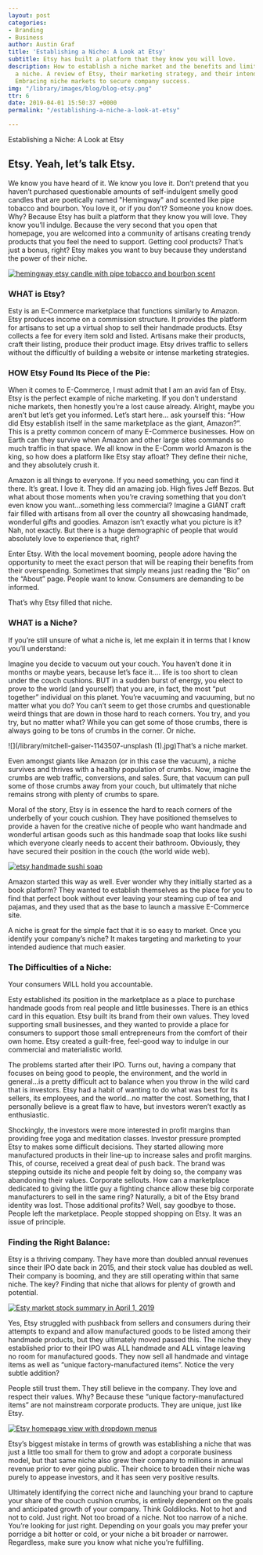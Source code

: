 ```yaml
---
layout: post
categories:
- Branding
- Business
author: Austin Graf
title: 'Establishing a Niche: A Look at Etsy'
subtitle: Etsy has built a platform that they know you will love.
description: How to establish a niche market and the benefits and limitations of securing
  a niche. A review of Etsy, their marketing strategy, and their intended audience.
  Embracing niche markets to secure company success.
img: "/library/images/blog/blog-etsy.png"
ttr: 6
date: 2019-04-01 15:50:37 +0000
permalink: "/establishing-a-niche-a-look-at-etsy"

---
```

Establishing a Niche: A Look at Etsy

## Etsy. Yeah, let’s talk Etsy.

We know you have heard of it. We know you love it. Don’t pretend that you haven’t purchased questionable amounts of self-indulgent smelly good candles that are poetically named "Hemingway" and scented like pipe tobacco and bourbon. You love it, or if you don’t? Someone you know does. Why? Because Etsy has built a platform that they know you will love. They know you’ll indulge. Because the very second that you open that homepage, you are welcomed into a community of artisans creating trendy products that you feel the need to support. Getting cool products? That’s just a bonus, right? Etsy makes you want to buy because they understand the power of their niche.

[![hemingway etsy candle with pipe tobacco and bourbon scent](/library/hemingway-candle-pipe-tobacco-bourbon-scent.jpg "hemingway-candle-pipe-tobacco-burbon-scented-from-etsy")](https://www.etsy.com/listing/663718798/hemingway-soy-candle-writer-gift-writer?ga_order=most_relevant&ga_search_type=all&ga_view_type=gallery&ga_search_query=hemingway+candle&ref=sr_gallery-1-1)

### WHAT is Etsy?

Esty is an E-Commerce marketplace that functions similarly to Amazon. Etsy produces income on a commission structure. It provides the platform for artisans to set up a virtual shop to sell their handmade products. Etsy collects a fee for every item sold and listed. Artisans make their products, craft their listing, produce their product image. Etsy drives traffic to sellers without the difficultly of building a website or intense marketing strategies.

### HOW Etsy Found Its Piece of the Pie:

When it comes to E-Commerce, I must admit that I am an avid fan of Etsy. Etsy is the perfect example of niche marketing. If you don’t understand niche markets, then honestly you’re a lost cause already. Alright, maybe you aren’t but let’s get you informed. Let’s start here… ask yourself this: “How did Etsy establish itself in the same marketplace as the giant, Amazon?”. This is a pretty common concern of many E-Commerce businesses. How on Earth can they survive when Amazon and other large sites commands so much traffic in that space. We all know in the E-Comm world Amazon is the king, so how does a platform like Etsy stay afloat? They define their niche, and they absolutely crush it.

Amazon is all things to everyone. If you need something, you can find it there. It’s great. I love it. They did an amazing job. High fives Jeff Bezos. But what about those moments when you’re craving something that you don’t even know you want…something less commercial? Imagine a GIANT craft fair filled with artisans from all over the country all showcasing handmade, wonderful gifts and goodies. Amazon isn’t exactly what you picture is it? Nah, not exactly. But there is a huge demographic of people that would absolutely love to experience that, right?

Enter Etsy. With the local movement booming, people adore having the opportunity to meet the exact person that will be reaping their benefits from their overspending. Sometimes that simply means just reading the “Bio” on the “About” page. People want to know. Consumers are demanding to be informed.

That’s why Etsy filled that niche.

### WHAT is a Niche?

If you’re still unsure of what a niche is, let me explain it in terms that I know you’ll understand:

Imagine you decide to vacuum out your couch. You haven’t done it in months or maybe years, because let’s face it…. life is too short to clean under the couch cushions. BUT in a sudden burst of energy, you elect to prove to the world (and yourself) that you are, in fact, the most “put together” individual on this planet. You’re vacuuming and vacuuming, but no matter what you do? You can’t seem to get those crumbs and questionable weird things that are down in those hard to reach corners. You try, and you try, but no matter what? While you can get some of those crumbs, there is always going to be tons of crumbs in the corner. Or niche.

![](/library/mitchell-gaiser-1143507-unsplash (1).jpg)That’s a niche market.

Even amongst giants like Amazon (or in this case the vacuum), a niche survives and thrives with a healthy population of crumbs. Now, imagine the crumbs are web traffic, conversions, and sales. Sure, that vacuum can pull some of those crumbs away from your couch, but ultimately that niche remains strong with plenty of crumbs to spare.

Moral of the story, Etsy is in essence the hard to reach corners of the underbelly of your couch cushion. They have positioned themselves to provide a haven for the creative niche of people who want handmade and wonderful artisan goods such as this handmade soap that looks like sushi which everyone clearly needs to accent their bathroom. Obviously, they have secured their position in the couch (the world wide web).

[![etsy handmade sushi soap ](/library/etsy-screenshot-sushi-soap-handmade.jpg "handmade-soap-sushi-etsy")](https://www.etsy.com/listing/81625462/sushi-soap-gift-set-fake-food-soap?ga_order=most_relevant&ga_search_type=all&ga_view_type=gallery&ga_search_query=sushi+soap&ref=sr_gallery-1-1&organic_search_click=1&ep_click=1&cns=1)

Amazon started this way as well. Ever wonder why they initially started as a book platform? They wanted to establish themselves as the place for you to find that perfect book without ever leaving your steaming cup of tea and pajamas, and they used that as the base to launch a massive E-Commerce site.

A niche is great for the simple fact that it is so easy to market. Once you identify your company’s niche? It makes targeting and marketing to your intended audience that much easier.

### The Difficulties of a Niche:

Your consumers WILL hold you accountable.

Esty established its position in the marketplace as a place to purchase handmade goods from real people and little businesses. There is an ethics card in this equation. Etsy built its brand from their own values. They loved supporting small businesses, and they wanted to provide a place for consumers to support those small entrepreneurs from the comfort of their own home. Etsy created a guilt-free, feel-good way to indulge in our commercial and materialistic world.

The problems started after their IPO. Turns out, having a company that focuses on being good to people, the environment, and the world in general…is a pretty difficult act to balance when you throw in the wild card that is investors. Etsy had a habit of wanting to do what was best for its sellers, its employees, and the world…no matter the cost. Something, that I personally believe is a great flaw to have, but investors weren’t exactly as enthusiastic.

Shockingly, the investors were more interested in profit margins than providing free yoga and meditation classes. Investor pressure prompted Etsy to makes some difficult decisions. They started allowing more manufactured products in their line-up to increase sales and profit margins. This, of course, received a great deal of push back. The brand was stepping outside its niche and people felt by doing so, the company was abandoning their values. Corporate sellouts. How can a marketplace dedicated to giving the little guy a fighting chance allow these big corporate manufacturers to sell in the same ring? Naturally, a bit of the Etsy brand identity was lost. Those additional profits? Well, say goodbye to those. People left the marketplace. People stopped shopping on Etsy. It was an issue of principle.

### Finding the Right Balance:

Etsy is a thriving company. They have more than doubled annual revenues since their IPO date back in 2015, and their stock value has doubled as well. Their company is booming, and they are still operating within that same niche. The key? Finding that niche that allows for plenty of growth and potential.

[![Esty market stock summary in April 1, 2019](/library/etsy-stock-summary-april-2019.jpg "etsy-market-stock-summary-april-2019")](https://www.google.com/search?tbm=fin&q=NASDAQ:+ETSY&stick=H4sIAAAAAAAAAONgecRowS3w8sc9YSn9SWtOXmPU5OIKzsgvd80rySypFJLmYoOyBKX4uXj10_UNDZOSzY3SkwxMeBax8vg5Brs4BlopuIYERwIA9pfbSkwAAAA&biw=1440&bih=821#scso=_RjamXKu6K46y0wKIm7WQDA2:0)

Yes, Etsy struggled with pushback from sellers and consumers during their attempts to expand and allow manufactured goods to be listed among their handmade products, but they ultimately moved passed this. The niche they established prior to their IPO was ALL handmade and ALL vintage leaving no room for manufactured goods. They now sell all handmade and vintage items as well as “unique factory-manufactured items”. Notice the very subtle addition?

People still trust them. They still believe in the company. They love and respect their values. Why? Because these “unique factory-manufactured items” are not mainstream corporate products. They are unique, just like Etsy.

[![Etsy homepage view with dropdown menus](/library/Etsy-homepage-view-.jpg "etsy-homepage-view-dropdown-menus")](https://www.etsy.com/)

Etsy’s biggest mistake in terms of growth was establishing a niche that was just a little too small for them to grow and adopt a corporate business model, but that same niche also grew their company to millions in annual revenue prior to ever going public. Their choice to broaden their niche was purely to appease investors, and it has seen very positive results.

Ultimately identifying the correct niche and launching your brand to capture your share of the couch cushion crumbs, is entirely dependent on the goals and anticipated growth of your company. Think Goldilocks. Not to hot and not to cold. Just right. Not too broad of a niche. Not too narrow of a niche. You’re looking for just right. Depending on your goals you may prefer your porridge a bit hotter or cold, or your niche a bit broader or narrower. Regardless, make sure you know what niche you’re fulfilling.